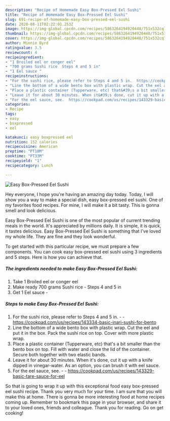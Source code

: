 ```yaml
---
description: "Recipe of Homemade Easy Box-Pressed Eel Sushi"
title: "Recipe of Homemade Easy Box-Pressed Eel Sushi"
slug: 691-recipe-of-homemade-easy-box-pressed-eel-sushi
date: 2020-08-11T02:22:01.253Z
image: https://img-global.cpcdn.com/recipes/5863264194920448/751x532cq70/easy-box-pressed-eel-sushi-recipe-main-photo.jpg
thumbnail: https://img-global.cpcdn.com/recipes/5863264194920448/751x532cq70/easy-box-pressed-eel-sushi-recipe-main-photo.jpg
cover: https://img-global.cpcdn.com/recipes/5863264194920448/751x532cq70/easy-box-pressed-eel-sushi-recipe-main-photo.jpg
author: Minnie Byrd
ratingvalue: 3.5
reviewcount: 4
recipeingredient:
- "1 Broiled eel or conger eel"
- "700 grams Sushi rice  Steps 4 and 5 in"
- "1 Eel sauce "
recipeinstructions:
- "For the sushi rice, please refer to Steps 4 and 5 in.  https://cookpad.com/us/recipes/143334-basic-inari-sushi-for-bento"
- "Line the bottom of a wide bento box with plastic wrap. Cut the eel and put it in the box. Pack the sushi rice on top. Cover with more plastic wrap."
- "Place a plastic container (Tupperware, etc) that&#39;s a bit smaller than the bento box on top. Fill with water and close the lid of the container. Secure both together with two elastic bands."
- "Leave it for about 30 minutes. When it&#39;s done, cut it up with a knife dipped in vinegar-water. As an option, you can brush it with eel sauce."
- "For the eel sauce, see.  https://cookpad.com/us/recipes/143329-basic-tare-sauce-for-eel"
categories:
- Recipe
tags:
- easy
- boxpressed
- eel

katakunci: easy boxpressed eel 
nutrition: 152 calories
recipecuisine: American
preptime: "PT10M"
cooktime: "PT33M"
recipeyield: "1"
recipecategory: Lunch

---
```



![Easy Box-Pressed Eel Sushi](https://img-global.cpcdn.com/recipes/5863264194920448/751x532cq70/easy-box-pressed-eel-sushi-recipe-main-photo.jpg)

Hey everyone, I hope you're having an amazing day today. Today, I will show you a way to make a special dish, easy box-pressed eel sushi. One of my favorites food recipes. For mine, I will make it a bit tasty. This is gonna smell and look delicious.

Easy Box-Pressed Eel Sushi is one of the most popular of current trending meals in the world. It's appreciated by millions daily. It is simple, it is quick, it tastes delicious. Easy Box-Pressed Eel Sushi is something that I've loved my whole life. They are fine and they look wonderful.




To get started with this particular recipe, we must prepare a few components. You can cook easy box-pressed eel sushi using 3 ingredients and 5 steps. Here is how you can achieve that.

<!--inarticleads1-->

##### The ingredients needed to make Easy Box-Pressed Eel Sushi:

1. Take 1 Broiled eel or conger eel
1. Make ready 700 grams Sushi rice - Steps 4 and 5 in
1. Get 1 Eel sauce -




<!--inarticleads2-->

##### Steps to make Easy Box-Pressed Eel Sushi:

1. For the sushi rice, please refer to Steps 4 and 5 in. -  - https://cookpad.com/us/recipes/143334-basic-inari-sushi-for-bento
1. Line the bottom of a wide bento box with plastic wrap. Cut the eel and put it in the box. Pack the sushi rice on top. Cover with more plastic wrap.
1. Place a plastic container (Tupperware, etc) that&#39;s a bit smaller than the bento box on top. Fill with water and close the lid of the container. Secure both together with two elastic bands.
1. Leave it for about 30 minutes. When it&#39;s done, cut it up with a knife dipped in vinegar-water. As an option, you can brush it with eel sauce.
1. For the eel sauce, see. -  - https://cookpad.com/us/recipes/143329-basic-tare-sauce-for-eel




So that is going to wrap it up with this exceptional food easy box-pressed eel sushi recipe. Thank you very much for your time. I am sure that you will make this at home. There is gonna be more interesting food at home recipes coming up. Remember to bookmark this page in your browser, and share it to your loved ones, friends and colleague. Thank you for reading. Go on get cooking!
